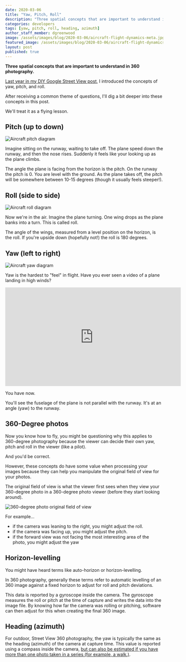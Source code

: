 ```yaml
---
date: 2020-03-06
title: "Yaw, Pitch, Roll"
description: "Three spatial concepts that are important to understand in 360 photography."
categories: developers
tags: [yaw, pitch, roll, heading, azimuth]
author_staff_member: dgreenwood
image: /assets/images/blog/2020-03-06/aircraft-flight-dynamics-meta.jpg
featured_image: /assets/images/blog/2020-03-06/aircraft-flight-dynamics-sm.jpg
layout: post
published: true
---
```


**Three spatial concepts that are important to understand in 360 photography.**

[Last year in my DIY Google Street View post](/blog/2019/diy-google-street-view-part-4-processing-photos), I introduced the concepts of yaw, pitch, and roll.

After receiving a common theme of questions, I'll dig a bit deeper into these concepts in this post.

We'll treat it as a flying lesson.

## Pitch (up to down)

<img class="img-fluid" src="/assets/images/blog/2020-03-06/aircraft-pitch.jpg" alt="Aircraft pitch diagram" title="Aircraft pitch diagram" />

Imagine sitting on the runway, waiting to take off. The plane speed down the runway, and then the nose rises. Suddenly it feels like your looking up as the plane climbs.

The angle the plane is facing from the horizon is the pitch. On the runway the pitch is 0. You are level with the ground. As the plane takes off, the pitch will be somewhere between 10-15 degrees (though it usually feels steeper!).

## Roll (side to side)

<img class="img-fluid" src="/assets/images/blog/2020-03-06/aircraft-roll.jpg" alt="Aircraft roll diagram" title="Aircraft roll diagram" />

Now we're in the air. Imagine the plane turning. One wing drops as the plane banks into a turn. This is called roll.

The angle of the wings, measured from a level position on the horizon, is the roll. If you're upside down (hopefully not!) the roll is 180 degrees.

## Yaw (left to right)

<img class="img-fluid" src="/assets/images/blog/2020-03-06/aircraft-yaw.jpg" alt="Aircraft yaw diagram" title="Aircraft yaw diagram" />

Yaw is the hardest to "feel" in flight. Have you ever seen a video of a plane landing in high winds?

<iframe width="560" height="315" src="https://www.youtube.com/embed/ZPn3MBNt7Rc" frameborder="0" allow="accelerometer; autoplay; encrypted-media; gyroscope; picture-in-picture" allowfullscreen></iframe>

You have now.

You'll see the fuselage of the plane is not parallel with the runway. It's at an angle (yaw) to the runway.

## 360-Degree photos

Now you know how to fly, you might be questioning why this applies to 360-degree photography because the viewer can decide their own yaw, pitch and roll in the viewer (like a pilot).

And you'd be correct.

However, these concepts do have some value when processing your images because they can help you manipulate the original field of view for your photos.

The original field of view is what the viewer first sees when they view your 360-degree photo in a 360-degree photo viewer (before they start looking around).

<img class="img-fluid" src="/assets/images/blog/2020-03-06/original-field-of-view-example.jpg" alt="360-degree photo original field of view" title="360-degree photo original field of view" />

For example...

* if the camera was leaning to the right, you might adjust the roll.
* if the camera was facing up, you might adjust the pitch.
* if the forward view was not facing the most interesting area of the photo, you might adjust the yaw 

## Horizon-levelling

You might have heard terms like auto-horizon or horizon-levelling.

In 360 photography, generally these terms refer to automatic levelling of an 360 image against a fixed horizon to adjust for roll and pitch deviations.

This data is reported by a gyroscope inside the camera. The gyroscope measures the roll or pitch at the time of capture and writes the data into the image file. By knowing how far the camera was rolling or pitching, software can then adjust for this when creating the final 360 image.

## Heading (azimuth)

For outdoor, Street View 360 photography, the yaw is typically the same as the heading (azimuth) of the camera at capture time. This value is reported using a compass inside the camera, [but can also be estimated if you have more than one photo taken in a series (for example, a walk.)](/blog/2020/what-direction-are-you-facing).